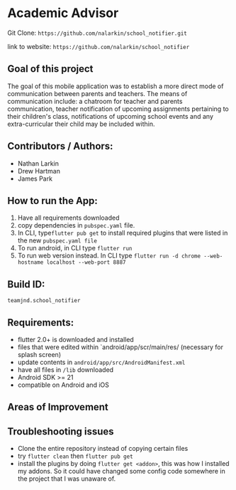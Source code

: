 # Academic Advisor 


Git Clone: `https://github.com/nalarkin/school_notifier.git`

link to website: `https://github.com/nalarkin/school_notifier`

## Goal of this project

 The goal of this mobile application was to establish a more direct mode of communication between parents and teachers. The means of communication include: a chatroom for teacher and parents communication, teacher notification of upcoming assignments pertaining to their children's class, notifications of upcoming school events and any extra-curricular their child may be included within. 

## Contributors / Authors:

* Nathan Larkin
* Drew Hartman
* James Park

## How to run the App:

1. Have all requirements downloaded
2. copy dependencies in `pubspec.yaml` file.
3. In CLI, type`flutter pub get` to install required plugins that were listed in the new `pubspec.yaml file`
4. To run android, in CLI type `flutter run`
5. To run web version instead. In CLI type `flutter run -d chrome --web-hostname localhost --web-port 8887`

## Build ID: 

`teamjnd.school_notifier`

## Requirements:

* flutter 2.0+ is downloaded and installed
* files that were edited within `android/app/scr/main/res/  (necessary for splash screen)
* update contents in `android/app/src/AndroidManifest.xml`
* have all files in `/lib` downloaded
* Android SDK >= 21
* compatible on Android and iOS



## Areas of Improvement


## Troubleshooting issues

* Clone the entire repository instead of copying certain files
* try `flutter clean` then `flutter pub get`
* install the plugins by doing `flutter get <addon>`, this was how I installed my addons. So it could have changed some config code somewhere in the project that I was unaware of.


